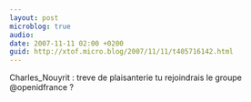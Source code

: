 ```yaml
---
layout: post
microblog: true
audio: 
date: 2007-11-11 02:00 +0200
guid: http://xtof.micro.blog/2007/11/11/t405716142.html
---
```

Charles_Nouyrit : treve de plaisanterie tu rejoindrais le groupe @openidfrance ?
